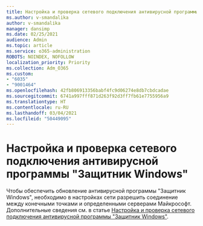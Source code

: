 ```yaml
---
title: Настройка и проверка сетевого подключения антивирусной программы "Защитник Windows"
ms.author: v-smandalika
author: v-smandalika
manager: dansimp
ms.date: 02/25/2021
audience: Admin
ms.topic: article
ms.service: o365-administration
ROBOTS: NOINDEX, NOFOLLOW
localization_priority: Priority
ms.collection: Adm_O365
ms.custom:
- "6035"
- "9001464"
ms.openlocfilehash: 42fb806913356babf4fc9d06274e8db7cbdcadae
ms.sourcegitcommit: 6741a997fff871d263f92d3ff7fb61e7755956a9
ms.translationtype: HT
ms.contentlocale: ru-RU
ms.lasthandoff: 03/04/2021
ms.locfileid: "50449095"
---
```

# <a name="configure-and-validate-microsoft-defender-antivirus-network-connections"></a>Настройка и проверка сетевого подключения антивирусной программы "Защитник Windows"

Чтобы обеспечить обновление антивирусной программы "Защитник Windows", необходимо в настройках сети разрешить соединение между конечными точками и определенными серверами Майкрософт. Дополнительные сведения см. в статье [Настройка и проверка сетевого подключения антивирусной программы "Защитник Windows"](https://docs.microsoft.com/windows/security/threat-protection/microsoft-defender-antivirus/configure-network-connections-microsoft-defender-antivirus).
